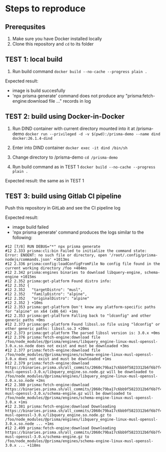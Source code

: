 # Steps to reproduce

## Prerequsites
1. Make sure you have Docker installed locally
2. Clone this repository and `cd` to its folder

## TEST 1: local build
1. Run build command
`docker build --no-cache --progress plain . `

Expected result: 
- image is build succesfully
- 'npx prisma generate' command does not produce any "prisma:fetch-engine:download file ..." records in log

## TEST 2: build using Docker-in-Docker
1. Run DIND container with current directory mounted into it at /prisma-demo
`docker run --privileged -d -v $(pwd):/prisma-demo --name dind docker:26.1.4-dind`

2. Enter into DIND container
`docker exec -it dind /bin/sh`

3. Change directory to /prisma-demo
`cd /prisma-demo`

4. Run build command as in TEST 1
`docker build --no-cache --progress plain . `

Expected result: the same as in TEST 1

## TEST 3: build using Gitlab CI pipeline

Push this repository in GitLab and see the CI pipeline log

Expected result:
- image build failed
- 'npx prisma generate' command produces the logs similar to the following:
```
#12 [7/8] RUN DEBUG="*" npx prisma generate
#12 2.333 prisma:cli:bin Failed to initialize the command state: Error: ENOENT: no such file or directory, open '/root/.config/prisma-nodejs/commands.json' +1013ms
#12 2.336 prisma:config:loadConfigFromFile No config file found in the current working directory /foo +404ms
#12 2.342 prisma:engines binaries to download libquery-engine, schema-engine +1015ms
#12 2.352 prisma:get-platform Found distro info:
#12 2.352 {
#12 2.352   "targetDistro": "musl",
#12 2.352   "familyDistro": "alpine",
#12 2.352   "originalDistro": "alpine"
#12 2.352 } +10ms
#12 2.353 prisma:get-platform Don't know any platform-specific paths for "alpine" on x64 (x86_64) +1ms
#12 2.353 prisma:get-platform Falling back to "ldconfig" and other generic paths +0ms
#12 2.373 prisma:get-platform Found libssl.so file using "ldconfig" or other generic paths: libssl.so.3 +20ms
#12 2.373 prisma:get-platform The parsed libssl version is: 3.0.x +0ms
#12 2.376 prisma:fetch-engine:download file /foo/node_modules/@prisma/engines/libquery_engine-linux-musl-openssl-3.0.x.so.node does not exist and must be downloaded +3ms
#12 2.377 prisma:fetch-engine:download file /foo/node_modules/@prisma/engines/schema-engine-linux-musl-openssl-3.0.x does not exist and must be downloaded +1ms
#12 2.379 prisma:fetch-engine:download https://binaries.prisma.sh/all_commits/2060c79ba17c6bb9f5823312b6f6b7f4a845738e/linux-musl-openssl-3.0.x/libquery_engine.so.node.gz will be downloaded to /foo/node_modules/@prisma/engines/libquery_engine-linux-musl-openssl-3.0.x.so.node +2ms
#12 2.380 prisma:fetch-engine:download https://binaries.prisma.sh/all_commits/2060c79ba17c6bb9f5823312b6f6b7f4a845738e/linux-musl-openssl-3.0.x/schema-engine.gz will be downloaded to /foo/node_modules/@prisma/engines/schema-engine-linux-musl-openssl-3.0.x +1ms
#12 2.381 prisma:fetch-engine:download Downloading https://binaries.prisma.sh/all_commits/2060c79ba17c6bb9f5823312b6f6b7f4a845738e/linux-musl-openssl-3.0.x/libquery_engine.so.node.gz to /foo/node_modules/@prisma/engines/libquery_engine-linux-musl-openssl-3.0.x.so.node ... +1ms
#12 2.499 prisma:fetch-engine:download Downloading https://binaries.prisma.sh/all_commits/2060c79ba17c6bb9f5823312b6f6b7f4a845738e/linux-musl-openssl-3.0.x/schema-engine.gz to /foo/node_modules/@prisma/engines/schema-engine-linux-musl-openssl-3.0.x ... +118ms
```